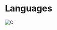 

# Languages

![C](https://img.shields.io/badge/C-<#A8B9CC>?style=for-the-badge&logo=C&logoColor=#000000)
